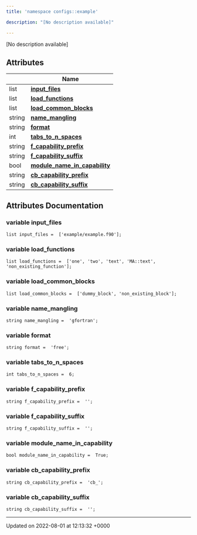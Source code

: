```yaml
---
title: 'namespace configs::example'

description: "[No description available]"

---
```







[No description available]

## Attributes

|                | Name           |
| -------------- | -------------- |
| list | **[input_files](/documentation/code/namespaces/namespaceconfigs_1_1example/#variable-input-files)**  |
| list | **[load_functions](/documentation/code/namespaces/namespaceconfigs_1_1example/#variable-load-functions)**  |
| list | **[load_common_blocks](/documentation/code/namespaces/namespaceconfigs_1_1example/#variable-load-common-blocks)**  |
| string | **[name_mangling](/documentation/code/namespaces/namespaceconfigs_1_1example/#variable-name-mangling)**  |
| string | **[format](/documentation/code/namespaces/namespaceconfigs_1_1example/#variable-format)**  |
| int | **[tabs_to_n_spaces](/documentation/code/namespaces/namespaceconfigs_1_1example/#variable-tabs-to-n-spaces)**  |
| string | **[f_capability_prefix](/documentation/code/namespaces/namespaceconfigs_1_1example/#variable-f-capability-prefix)**  |
| string | **[f_capability_suffix](/documentation/code/namespaces/namespaceconfigs_1_1example/#variable-f-capability-suffix)**  |
| bool | **[module_name_in_capability](/documentation/code/namespaces/namespaceconfigs_1_1example/#variable-module-name-in-capability)**  |
| string | **[cb_capability_prefix](/documentation/code/namespaces/namespaceconfigs_1_1example/#variable-cb-capability-prefix)**  |
| string | **[cb_capability_suffix](/documentation/code/namespaces/namespaceconfigs_1_1example/#variable-cb-capability-suffix)**  |



## Attributes Documentation

### variable input_files

```
list input_files =  ['example/example.f90'];
```


### variable load_functions

```
list load_functions =  ['one', 'two', 'text', 'MA::text', 'non_existing_function'];
```


### variable load_common_blocks

```
list load_common_blocks =  ['dummy_block', 'non_existing_block'];
```


### variable name_mangling

```
string name_mangling =  'gfortran';
```


### variable format

```
string format =  'free';
```


### variable tabs_to_n_spaces

```
int tabs_to_n_spaces =  6;
```


### variable f_capability_prefix

```
string f_capability_prefix =  '';
```


### variable f_capability_suffix

```
string f_capability_suffix =  '';
```


### variable module_name_in_capability

```
bool module_name_in_capability =  True;
```


### variable cb_capability_prefix

```
string cb_capability_prefix =  'cb_';
```


### variable cb_capability_suffix

```
string cb_capability_suffix =  '';
```





-------------------------------

Updated on 2022-08-01 at 12:13:32 +0000